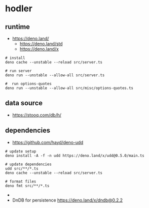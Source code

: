# hodler

## runtime

- https://deno.land/
  - https://deno.land/std
  - https://deno.land/x

```
# install
deno cache --unstable --reload src/server.ts

# run server
deno run --unstable --allow-all src/server.ts

#  run options-quotes
deno run --unstable --allow-all src/misc/options-quotes.ts
```

## data source

- https://stooq.com/db/h/

## dependencies

- https://github.com/hayd/deno-udd

```
# update setup
deno install -A -f -n udd https://deno.land/x/udd@0.5.0/main.ts

# update dependencies
udd src/**/*.ts
deno cache --unstable --reload src/server.ts

# format files
deno fmt src/**/*.ts 
```

- 
- DnDB for persistence https://deno.land/x/dndb@0.2.2
